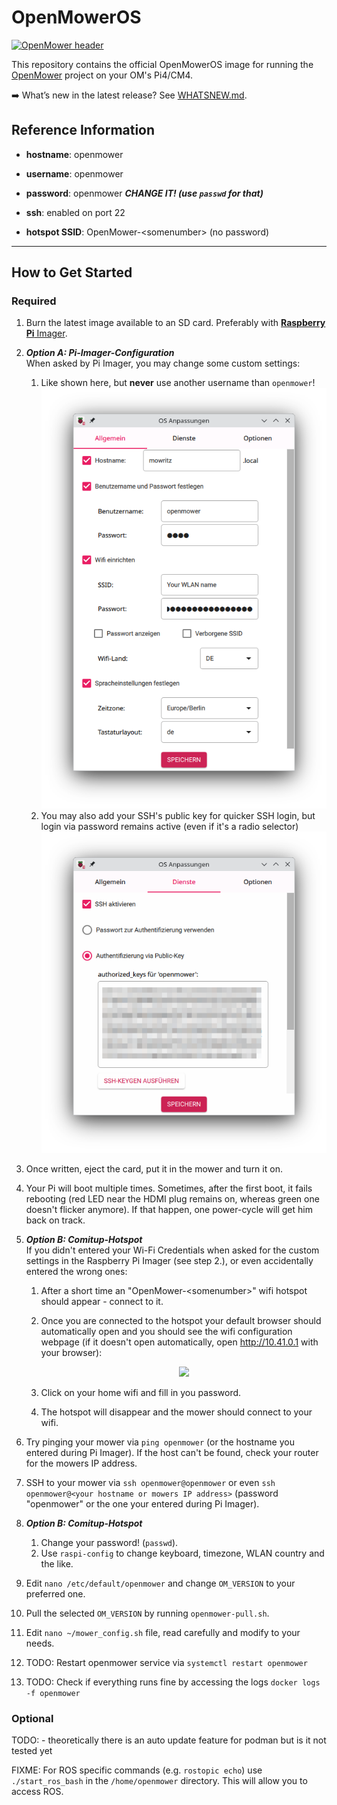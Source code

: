 # OpenMowerOS

[![OpenMower header](.github/img/open_mower_header.jpg)](https://github.com/ClemensElflein/OpenMower)

This repository contains the official OpenMowerOS image for running the [OpenMower](https://github.com/ClemensElflein/OpenMower) project on your OM's Pi4/CM4.

➡️ What’s new in the latest release? See [WHATSNEW.md](./WHATSNEW.md).


## Reference Information

- **hostname**: openmower

- **username**: openmower

- **password**: openmower ***CHANGE IT! (use `passwd` for that)***

- **ssh**: enabled on port 22

- **hotspot SSID**: OpenMower-\<somenumber\> (no password)


***

## How to Get Started

### Required

1. Burn the latest image available to an SD card. Preferably with [**Raspberry Pi** Imager](https://www.raspberrypi.com/software/).

2. ***Option A: Pi-Imager-Configuration***<br>
   When asked by Pi Imager, you may change some custom settings:
   1. Like shown here, but **never** use another username than `openmower`!<br>
   ![General Settings](.github/img/rpimager_general.png)
   1. You may also add your SSH's public key for quicker SSH login,
   but login via password remains active (even if it's a radio selector)<br>
   ![SSH Settings](.github/img/rpimager_ssh.png)
   

1. Once written, eject the card, put it in the mower and turn it on.

2. Your Pi will boot multiple times. Sometimes, after the first boot, it fails rebooting (red LED near the HDMI plug remains on, whereas green one doesn't flicker anymore). If that happen, one power-cycle will get him back on track.

3. ***Option B: Comitup-Hotspot***<br>
If you didn't entered your Wi-Fi Credentials when asked for the custom settings in the Raspberry Pi Imager (see step 2.), or even accidentally entered the wrong ones:

   1. After a short time an "OpenMower-\<somenumber>" wifi hotspot should appear - connect to it.

   2. Once you are connected to the hotspot your default browser should automatically open and you should see the wifi configuration webpage (if it doesn't open automatically, open http://10.41.0.1 with your browser):

      <p align="center"><img src=".github/img/comitup_hotspot.png" style="width:50%"></p>

   3. Click on your home wifi and fill in you password.

   4. The hotspot will disappear and the mower should connect to your wifi.

1. Try pinging your mower via `ping openmower` (or the hostname you entered during Pi Imager). If the host can't be found, check your router for the mowers IP address.

2.  SSH to your mower via `ssh openmower@openmower` or even `ssh openmower@<your hostname or mowers IP address>` (password "openmower" or the one your entered during Pi Imager).

3. ***Option B: Comitup-Hotspot***<br>
   1. Change your password! (`passwd`).
   2. Use `raspi-config` to change keyboard, timezone, WLAN country and the like.

4. Edit `nano /etc/default/openmower` and change `OM_VERSION` to your preferred one.

5. Pull the selected `OM_VERSION` by running `openmower-pull.sh`.

6. Edit `nano ~/mower_config.sh` file, read carefully and modify to your needs.

7. TODO: Restart openmower service via `systemctl restart openmower`

8. TODO: Check if everything runs fine by accessing the logs `docker logs -f openmower`


### Optional

TODO: - theoretically there is an auto update feature for podman but is it not tested yet

FIXME: For ROS specific commands (e.g. `rostopic echo`) use `./start_ros_bash` in the `/home/openmower` directory. This will allow you to access ROS.

